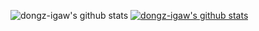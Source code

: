 <!-- 
### Trophy
![trophy](https://github-profile-trophy.vercel.app/?username=dongz-igaw) -->

<!-- ### Git Status -->

![dongz-igaw's github stats](https://github-readme-stats.vercel.app/api?username=dongz-igaw&show_icons=true)
[![dongz-igaw's github stats](https://github-readme-stats.vercel.app/api/top-langs/?username=dongz-igaw&show_icons=true&hide_border=true&title_color=004386&icon_color=004386&layout=compact)](https://github.com/dongz-igaw)
